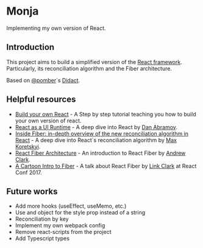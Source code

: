 # Monja
Implementing my own version of React.

## Introduction

This project aims to build a simplified version of the [React framework](https://github.com/facebook/react). Particularly, its reconciliation algorithm and the Fiber architecture.

Based on [@pomber](https://github.com/pomber/didact)`s [Didact](https://github.com/pomber/didact).

## Helpful resources 

- [Build your own React](https://pomb.us/build-your-own-react/) - A Step by step tutorial teaching you how to build your own version of react.
- [React as a UI Runtime](https://overreacted.io/react-as-a-ui-runtime/) - A deep dive into React by [Dan Abramov](https://twitter.com/dan_abramov).
- [Inside Fiber: in-depth overview of the new reconciliation algorithm in React](https://indepth.dev/inside-fiber-in-depth-overview-of-the-new-reconciliation-algorithm-in-react/) - A deep dive into React`s reconciliation algorithm by [Max Koretskyi](https://twitter.com/maxkoretskyi).
- [React Fiber Architecture](https://github.com/acdlite/react-fiber-architecture) - An introduction to React Fiber by [Andrew Clark](https://twitter.com/acdlite).
- [A Cartoon Intro to Fiber](https://www.youtube.com/watch?v=ZCuYPiUIONs) - A talk about React Fiber by [Link Clark](https://twitter.com/linclark) at React Conf 2017. 

## Future works

- Add more hooks (useEffect, useMemo, etc.)
- Use and object for the style prop instead of a string
- Reconciliation by key
- Implement my own webpack config
- Remove react-scripts from the project
- Add Typescript types
